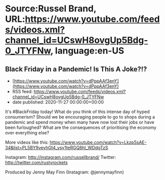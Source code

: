 # Source:Russel Brand, URL:https://www.youtube.com/feeds/videos.xml?channel_id=UCswH8ovgUp5Bdg-0_JTYFNw, language:en-US

## Black Friday in a Pandemic! Is This A Joke?!?
 - [https://www.youtube.com/watch?v=dPppAAf3enY](https://www.youtube.com/watch?v=dPppAAf3enY)
 - RSS feed: https://www.youtube.com/feeds/videos.xml?channel_id=UCswH8ovgUp5Bdg-0_JTYFNw
 - date published: 2020-11-27 00:00:00+00:00

It's #BlackFriday today! What do you think of this intense day of hyped consumerism? Should we be encouraging people to go to shops during a pandemic and spend money when many have now lost their jobs or have been furloughed? What are the consequences of prioritising the economy over everything else?

More videos like this: https://www.youtube.com/watch?v=Lkzp5sAE-34&list=PL5BY9veyhGt4_ysy1teRGQ8hl_WDdgTzS

Instagram: http://instagram.com/russellbrand/
Twitter: http://twitter.com/rustyrockets

Produced by Jenny May Finn (Instagram: @jennymayfinn)

